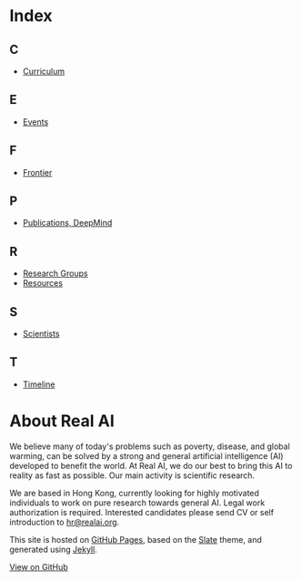 # Index

## C

* [Curriculum](http://realai.org/curriculum.html)

## E

* [Events](http://realai.org/resources/events.html)

## F

* [Frontier](http://realai.org/frontier/)

## P

* [Publications, DeepMind](http://realai.org/resources/deepmind-publications.html)

## R

* [Research Groups](http://realai.org/resources/research-groups.html)
* [Resources](http://realai.org/resources/)

## S

* [Scientists](http://realai.org/resources/scientists.html)

## T

* [Timeline](http://realai.org/frontier/timeline.html)

# About Real AI

We believe many of today's problems such as poverty, disease, and global warming, can be solved by a strong and general artificial intelligence (AI) developed to benefit the world. At Real AI, we do our best to bring this AI to reality as fast as possible. Our main activity is scientific research.

We are based in Hong Kong, currently looking for highly motivated individuals to work on pure research towards general AI. Legal work authorization is required. Interested candidates please send CV or self introduction to [hr@realai.org](mailto:hr@realai.org).

This site is hosted on [GitHub Pages](https://pages.github.com/), based on the [Slate](https://github.com/pages-themes/slate) theme, and generated using [Jekyll](http://jekyllrb.com/).

[View on GitHub](https://github.com/yanjon/yanjon.github.io)
